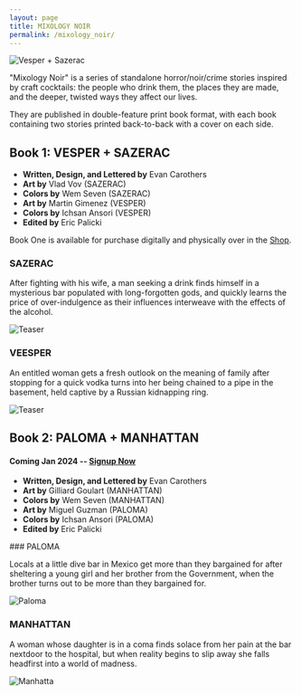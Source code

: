 ```yaml
---
layout: page
title: MIXOLOGY NOIR
permalink: /mixology_noir/
---
```


<img src="{{ site_url }}/assets/img/mn_header.jpg" alt="Vesper + Sazerac">

"Mixology Noir" is a series of standalone horror/noir/crime stories inspired by craft cocktails: the people who drink them, the places they are made, and the deeper, twisted ways they affect our lives.

They are published in double-feature print book format, with each book containing two stories printed back-to-back with a cover on each side.

## Book 1: VESPER + SAZERAC

<ul>
    <li><b>Written, Design, and Lettered by</b> Evan Carothers</li>
    <li><b>Art by</b> Vlad Vov (SAZERAC)</li>
    <li><b>Colors by</b> Wem Seven (SAZERAC)</li>
    <li><b>Art by</b> Martin Gimenez (VESPER)</li>
    <li><b>Colors by</b> Ichsan Ansori (VESPER)</li>
    <li><b>Edited by</b> Eric Palicki</li>
</ul>

Book One is available for purchase digitally and physically over in the <a href="https://shop.wolven.press/" target="_blank">Shop</a>.

### SAZERAC

After fighting with his wife, a man seeking a drink finds himself in a mysterious bar populated with long-forgotten gods, and quickly learns the price of over-indulgence as their influences interweave with the effects of the alcohol.


<img src="{{ site_url }}/assets/img/sazerac_new_1.jpg" alt="Teaser">

### VEESPER

An entitled woman gets a fresh outlook on the meaning of family after stopping for a quick vodka turns into her being chained to a pipe in the basement, held captive by a Russian kidnapping ring.

<img src="{{ site_url }}/assets/img/vesper_new_1.jpg" alt="Teaser">

## Book 2: PALOMA + MANHATTAN
#### Coming Jan 2024 -- <a href="https://www.mixologynoir.com" target="_blank">Signup Now</a>
<p>
<ul>
    <li><b>Written, Design, and Lettered by</b> Evan Carothers</li>
    <li><b>Art by</b> Gilliard Goulart (MANHATTAN)</li>
    <li><b>Colors by</b> Wem Seven (MANHATTAN)</li>
    <li><b>Art by</b> Miguel Guzman (PALOMA)</li>
    <li><b>Colors by</b> Ichsan Ansori (PALOMA)</li>
    <li><b>Edited by</b> Eric Palicki</li>
</ul>
</p>
### PALOMA

Locals at a little dive bar in Mexico get more than they bargained for after sheltering a young girl and her brother from the Government, when the brother turns out to be more than they bargained for.

<img src="{{ site_url }}/assets/img/paloma_1.jpeg" alt="Paloma">

### MANHATTAN

A woman whose daughter is in a coma finds solace from her pain at the bar nextdoor to the hospital, but when reality begins to slip away she falls headfirst into a world of madness.

<img src="{{ site_url }}/assets/img/manhattan_1.jpeg" alt="Manhatta">

